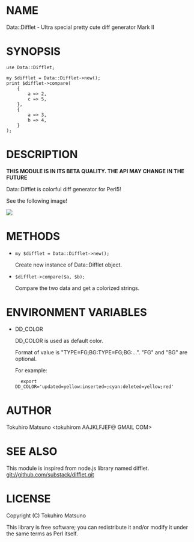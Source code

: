 # NAME

Data::Difflet - Ultra special pretty cute diff generator Mark II

# SYNOPSIS

    use Data::Difflet;

    my $difflet = Data::Difflet->new();
    print $difflet->compare(
        {
            a => 2,
            c => 5,
        },
        {
            a => 3,
            b => 4,
        }
    );

# DESCRIPTION

__THIS MODULE IS IN ITS BETA QUALITY. THE API MAY CHANGE IN THE FUTURE__

Data::Difflet is colorful diff generator for Perl5!

See the following image!

<img src="http://gyazo.64p.org/image/a82cb1898b53d51e45e49b21667aec85.png">

# METHODS

- `my $difflet = Data::Difflet->new();`

    Create new instance of Data::Difflet object.

- `$difflet->compare($a, $b);`

    Compare the two data and get a colorized strings.

# ENVIRONMENT VARIABLES

- DD\_COLOR

    DD\_COLOR is used as default color.

    Format of value is "TYPE=FG;BG:TYPE=FG;BG:...". "FG" and "BG" are optional.

    For example:

        export DD_COLOR='updated=yellow:inserted=;cyan:deleted=yellow;red'

# AUTHOR

Tokuhiro Matsuno <tokuhirom AAJKLFJEF@ GMAIL COM>

# SEE ALSO

This module is inspired from node.js library named difflet.
[git://github.com/substack/difflet.git](git://github.com/substack/difflet.git)

# LICENSE

Copyright (C) Tokuhiro Matsuno

This library is free software; you can redistribute it and/or modify
it under the same terms as Perl itself.
